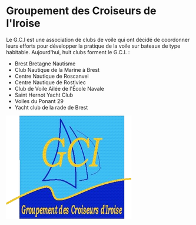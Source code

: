 # Groupement des Croiseurs de l'Iroise

Le G.C.I est une association de clubs de voile qui ont décidé de coordonner leurs efforts pour développer la pratique de la voile sur bateaux de type habitable.
Aujourd'hui, huit clubs forment le G.C.I. :

* Brest Bretagne Nautisme
* Club Nautique de la Marine à Brest
* Centre Nautique de Roscanvel
* Centre Nautique de Rostiviec
* Club de Voile Ailée de l'École Navale
* Saint Hernot Yacht Club
* Voiles du Ponant 29
* Yacht club de la rade de Brest

![logo](logo-gci.png)
